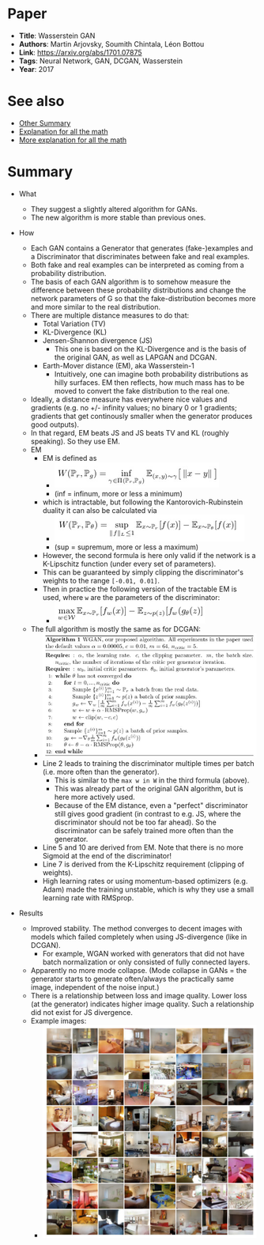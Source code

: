 # Paper

* **Title**: Wasserstein GAN
* **Authors**: Martin Arjovsky, Soumith Chintala, Léon Bottou
* **Link**: https://arxiv.org/abs/1701.07875
* **Tags**: Neural Network, GAN, DCGAN, Wasserstein
* **Year**: 2017

# See also

* [Other Summary](https://paper.dropbox.com/doc/Wasserstein-GAN-GvU0p2V9ThzdwY3BbhoP7)
* [Explanation for all the math](http://www.alexirpan.com/2017/02/22/wasserstein-gan.html)
* [More explanation for all the math](https://vincentherrmann.github.io/blog/wasserstein/)

# Summary

* What
  * They suggest a slightly altered algorithm for GANs.
  * The new algorithm is more stable than previous ones.

* How
  * Each GAN contains a Generator that generates (fake-)examples and a Discriminator that discriminates between fake and real examples.
  * Both fake and real examples can be interpreted as coming from a probability distribution.
  * The basis of each GAN algorithm is to somehow measure the difference between these probability distributions
    and change the network parameters of G so that the fake-distribution becomes more and more similar to the real distribution.
  * There are multiple distance measures to do that:
    * Total Variation (TV)
    * KL-Divergence (KL)
    * Jensen-Shannon divergence (JS)
      * This one is based on the KL-Divergence and is the basis of the original GAN, as well as LAPGAN and DCGAN.
    * Earth-Mover distance (EM), aka Wasserstein-1
      * Intuitively, one can imagine both probability distributions as hilly surfaces. EM then reflects, how much mass has to be moved to convert the fake distribution to the real one.
  * Ideally, a distance measure has everywhere nice values and gradients
    (e.g. no +/- infinity values; no binary 0 or 1 gradients; gradients that get continously smaller when the generator produces good outputs).
  * In that regard, EM beats JS and JS beats TV and KL (roughly speaking). So they use EM.
  * EM
    * EM is defined as
      * ![EM](images/WGAN__EM.jpg?raw=true "EM")
      * (inf = infinum, more or less a minimum)
    * which is intractable, but following the Kantorovich-Rubinstein duality it can also be calculated via
      * ![EM tractable](images/WGAN__EM_tractable.jpg?raw=true "EM tractable")
      * (sup = supremum, more or less a maximum)
    * However, the second formula is here only valid if the network is a K-Lipschitz function (under every set of parameters).
    * This can be guaranteed by simply clipping the discriminator's weights to the range `[-0.01, 0.01]`.
    * Then in practice the following version of the tractable EM is used, where `w` are the parameters of the discriminator:
      * ![EM tractable in practice](images/WGAN__EM_tractable_practice.jpg?raw=true "EM tractable in practice")
  * The full algorithm is mostly the same as for DCGAN:
    * ![Algorithm](images/WGAN__algorithm.jpg?raw=true "Algorithm")
    * Line 2 leads to training the discriminator multiple times per batch (i.e. more often than the generator).
      * This is similar to the `max w in W` in the third formula (above).
      * This was already part of the original GAN algorithm, but is here more actively used.
      * Because of the EM distance, even a "perfect" discriminator still gives good gradient (in contrast to e.g. JS, where the discriminator should not be too far ahead). So the discriminator can be safely trained more often than the generator.
    * Line 5 and 10 are derived from EM. Note that there is no more Sigmoid at the end of the discriminator!
    * Line 7 is derived from the K-Lipschitz requirement (clipping of weights).
    * High learning rates or using momentum-based optimizers (e.g. Adam) made the training unstable, which is why they use a small learning rate with RMSprop.

* Results
  * Improved stability. The method converges to decent images with models which failed completely when using JS-divergence (like in DCGAN).
    * For example, WGAN worked with generators that did not have batch normalization or only consisted of fully connected layers.
  * Apparently no more mode collapse. (Mode collapse in GANs = the generator starts to generate often/always the practically same image, independent of the noise input.)
  * There is a relationship between loss and image quality. Lower loss (at the generator) indicates higher image quality. Such a relationship did not exist for JS divergence.
  * Example images:
    * ![Example images](images/WGAN__examples.jpg?raw=true "Example images")
